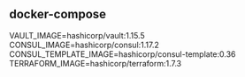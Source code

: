 ## docker-compose
VAULT_IMAGE=hashicorp/vault:1.15.5
CONSUL_IMAGE=hashicorp/consul:1.17.2
CONSUL_TEMPLATE_IMAGE=hashicorp/consul-template:0.36
TERRAFORM_IMAGE=hashicorp/terraform:1.7.3